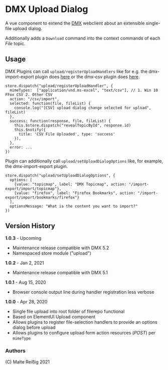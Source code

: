 
# DMX Upload Dialog

A vue component to extend the [DMX](https://git.dmx.systems/dmx-platform/dmx-platform) webclient about an extensible single-file upload dialog.

Additionally adds a `Download` command into the context commands of each _File_ topic.

## Usage

DMX Plugins can call `upload/registerUploadHandlers` like for e.g. the dmx-import-export plugin does [here](https://git.dmx.systems/dmx-plugins/dmx-import-export/-/blob/master/src/main/js/plugin.js#L6) or the dmx-csv plugin does [here](https://github.com/mukil/dmx-csv/blob/master/src/main/js/plugin.js).

```
store.dispatch("upload/registerUploadHandler", {
  mimeTypes:  ["application/vnd.ms-excel", "text/csv"], // 1. Win 10 FFox CSV 2. Other CSV
  action: "/csv/import",
  selected: function(file, fileList) {
    console.log("[CSV] upload dialog change selected for upload", fileList)
  },
  success: function(response, file, fileList) {
    this.$store.dispatch("revealTopicById", response.id)
    this.$notify({
      title: 'CSV File Uploaded', type: 'success'
    }),
  },
  error: ...
})
```

Plugin can additionally call `upload/setUploadDialogOptions` like, for example, the dmx-import-export plugin.

```
store.dispatch("upload/setUploadDialogOptions", {
  options: [
    {value: "topicmap", label: "DMX Topicmap", action: "/import-export/import/topicmap"},
    {value: "firefox", label: "Firefox Bookmarks", action: "/import-export/import/bookmarks/firefox"}
  ],
  optionsMessage: "What is the content you want to import?"
})
```

## Version History

**1.0.3** - Upcoming

* Maintenance release compatible with DMX 5.2
* Namespaced store module ("upload")

**1.0.2** - Jan 2, 2021

* Maintenance release compatible with DMX 5.1

**1.0.1** - Aug 15, 2020

* Browser console output line during handler registration less verbose

**1.0.0** - Apr 28, 2020

* Single file upload into root folder of filerepo functional
* Based on ElementUI Upload component
* Allows plugins to register file-selection handlers to provide an options dialog before upload
* Allows plugins to configure upload form action resources (_POST_) per `mimeType`

### Authors

(C) Malte Reißig 2021
